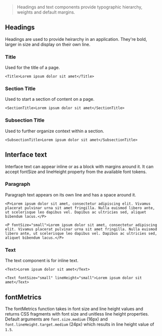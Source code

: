 > Headings and text components provide typographic hierarchy, weights and default margins.

## Headings
Headings are used to provide heirarchy in an application. They're bold, larger in size and display on their own line.

### Title
Used for the title of a page.
```react
<Title>Lorem ipsum dolor sit amet</Title>
```

### Section Title
Used to start a section of content on a page.
```react
<SectionTitle>Lorem ipsum dolor sit amet</SectionTitle>
```

### Subsection Title
Used to further organize context within a section.
```react
<SubsectionTitle>Lorem ipsum dolor sit amet</SubsectionTitle>
```

## Interface text
Interface text can appear inline or as a block with margins around it. It can accept fontSize and lineHeight property from the available font tokens.

### Paragraph
Paragraph text appears on its own line and has a space around it.
```react
<P>Lorem ipsum dolor sit amet, consectetur adipiscing elit. Vivamus placerat pulvinar urna sit amet fringilla. Nulla euismod libero ante, ut scelerisque leo dapibus vel. Dapibus ac ultricies sed, aliquet bibendum lacus.</P>
```

```react
<P fontSize="small">Lorem ipsum dolor sit amet, consectetur adipiscing elit. Vivamus placerat pulvinar urna sit amet fringilla. Nulla euismod libero ante, ut scelerisque leo dapibus vel. Dapibus ac ultricies sed, aliquet bibendum lacus.</P>
```


### Text
The text component is for inline text.

```react
<Text>Lorem ipsum dolor sit amet</Text>
```
```react
<Text fontSize="small" lineHeight="small">Lorem ipsum dolor sit amet</Text>
```

## fontMetrics
The fontMetrics function takes in font size and line height values and returns CSS fragments with font size and unitless line height properties. Default arguments are `font.size.medium` (16px) and `font.lineHeight.target.medium` (24px) which results in line height value of `1.5`.

